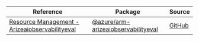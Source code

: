 | Reference | Package | Source |
|---|---|---|
|[Resource Management - Arizeaiobservabilityeval](arm-arizeaiobservabilityeval-readme.md)|[@azure/arm-arizeaiobservabilityeval](https://www.npmjs.com/package/@azure/arm-arizeaiobservabilityeval)|[GitHub](https://github.com/Azure/azure-sdk-for-js/blob/main/sdk/liftrarize/arm-arizeaiobservabilityeval)|
